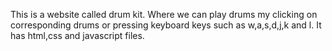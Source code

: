 This is a website called drum kit. Where we can play drums my clicking on corresponding drums or pressing keyboard keys such as w,a,s,d,j,k and l. It has html,css and javascript files.
